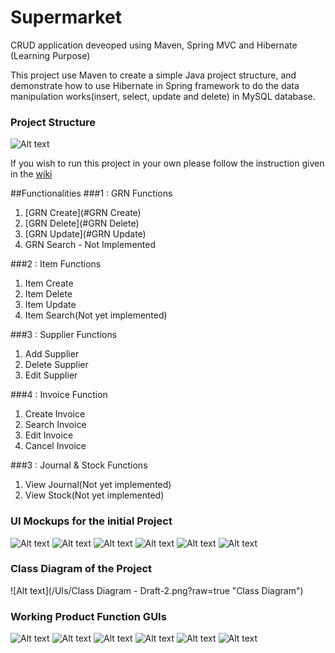 # Supermarket
CRUD application deveoped using Maven, Spring MVC and  Hibernate (Learning Purpose)

This project use Maven to create a simple Java project structure, and demonstrate how to use Hibernate in Spring framework to do the data manipulation works(insert, select, update and delete) in MySQL database.

### Project Structure 
![Alt text](/UIs/ProjectStructure.PNG?raw=true "MANA GUIs")

If you wish to run this project in your own please follow the instruction given in the [wiki](#https://github.com/RigorProject/Supermarket/wiki/_new)

##Functionalities 
###1 : GRN Functions
1. [GRN Create](#GRN Create)
1. [GRN Delete](#GRN Delete)
1. [GRN Update](#GRN Update)
2. GRN Search - Not Implemented

  
###2 : Item Functions
1.  Item  Create
2.  Item  Delete
3.  Item  Update
4.  Item  Search(Not yet implemented)
  
###3 : Supplier Functions
1.  Add Supplier
2.  Delete Supplier
3.  Edit Supplier

###4 : Invoice Function
 1. Create Invoice
 2. Search Invoice
 3. Edit Invoice
 4. Cancel Invoice
  
###3 : Journal & Stock Functions
 1. View Journal(Not yet implemented)
 2. View Stock(Not yet implemented)
 

### UI Mockups for the initial Project 
![Alt text](/UIs/1.PNG?raw=true "MANA Mockups")
![Alt text](/UIs/2.PNG?raw=true "MANA Mockups")
![Alt text](/UIs/3.PNG?raw=true "MANA Mockups")
![Alt text](/UIs/4.PNG?raw=true "MANA Mockups")
![Alt text](/UIs/5.PNG?raw=true "MANA Mockups")
![Alt text](/UIs/6.PNG?raw=true "MANA Mockups")

### Class Diagram of the Project 
![Alt text](/UIs/Class Diagram - Draft-2.png?raw=true "Class Diagram")

### Working Product Function GUIs
![Alt text](/UIs/W1.PNG?raw=true "MANA GUIs")
![Alt text](/UIs/W2.PNG?raw=true "MANA GUIs")
![Alt text](/UIs/W3.PNG?raw=true "MANA GUIs")
![Alt text](/UIs/W4.PNG?raw=true "MANA GUIs")
![Alt text](/UIs/W5.PNG?raw=true "MANA GUIs")
![Alt text](/UIs/W6.PNG?raw=true "MANA GUIs")

